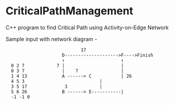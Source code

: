 # CriticalPathManagement
C++ program to find Critical Path using Activity-on-Edge Network


Sample input with network diagram -


	                            17
                         D-------------------->F---->Finish
                         ↑                     ↑
      0 2 7            7 |                     |
      0 3 7              |    7                |
      1 4 13             A ------> C           | 26
      4 5 3              		       |	
      3 5 17		      3		       | 
      5 6 26             B ------> E-----------|
      -1 -1 0		      
      
     
